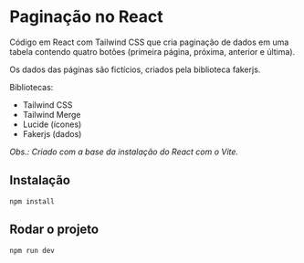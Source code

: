 # Paginação no React

Código em React com Tailwind CSS que cria paginação de dados em uma tabela contendo quatro botões (primeira página, próxima, anterior e última).

Os dados das páginas são fictícios, criados pela biblioteca fakerjs.

Bibliotecas:

-  Tailwind CSS
-  Tailwind Merge
-  Lucide (ícones)
-  Fakerjs (dados)

_Obs.: Criado com a base da instalação do React com o Vite._

## Instalação

```
npm install
```

## Rodar o projeto

```
npm run dev
```
